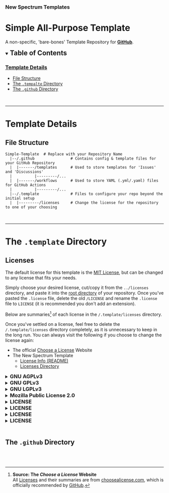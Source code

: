 ### New Spectrum Templates

# Simple All-Purpose Template

A non-specific, 'bare-bones' Template Repository for __[GitHub](https://github.com/)__.



<details open>
<summary>
	<h2 style="display: inline">
		Table of Contents
	</h2>
</summary>

### [Template Details](#template-details-1)
- [File Structure](#file-structure)
- [The `.tempalte` Directory](#the-template-directory)
- [The `.github` Directory](#the-github-directory)

</details>



<br />

---

# Template Details

## File Structure
```shell
Simple-Template  # Replace with your Repository Name
  |--/.github                # Contains config & template files for your GitHub Repository
  |  |-------/templates      # Used to store templates for 'Issues' and 'Discussions'
  |          |---------/...
  |  |-------/workflows      # Used to store YAML (.yml/.yaml) files for GitHub Actions
  |          |---------/...
  |--/.template              # Files to configure your repo beyond the initial setup
  |  |---------/licenses     # Change the license for the repository to one of your choosing

```



<br />

---

# The `.template` Directory

## Licenses

The default license for this template is the [MIT License](https://choosealicense.com/licenses/mit/), but can be changed to any license that fits your needs.

Simply choose your desired license, cut/copy it from the `../licenses` directory, and paste it into the [root directory]() of your repository. Once you've pasted the `.license` file, delete the old `/LICENSE` and rename the `.license` file to `LICENSE` (it is recommended you don't add an extension).

Below are summaries[^choosealicense.com] of each license in the `/.template/licenses` directory.

Once you've settled on a license, feel free to delete the `/.template/licenses` directory completely, as it is unnecessary to keep in the long run. You can always visit the following if you choose to change the license again:
- The official [Choose a License](https://choosealicense.com/) Website
- The New Spectrum Template
	- [License Info (README)](https://github.com/NewSpectrum/Simple-Template/blob/main/README.md#licenses)
	- [Licenses Directory](https://github.com/NewSpectrum/Simple-Template/blob/main/.template/licenses)


<!--
!★ License Name

<details>
	<summary>
		<h3 style="display: inline">LICENSE</h3>
	</summary>
	<p>
		SUMMARY
	</p>
	<table>
	<thead>
		<tr>
			<th>
			Permissions
			</th>
			<th>
			Conditions
			</th>
			<th>
			Limitations
			</th>
		</tr>
	</thead>
	<tbody>
		<tr>
			<td>
			🟢 ITEM<br />
			🟢 ITEM<br />
			🟢 ITEM<br />
			🟢 ITEM<br />
			</td>
			<td>
			🔵 ITEM<br />
			🔵 ITEM<br />
			🔵 ITEM<br />
			🔵 ITEM<br />
			</td>
			<td>
			🔴 ITEM<br />
			🔴 ITEM<br />
			🔴 ITEM<br />
			🔴 ITEM<br />
			</td>
		</tr>
	</tbody>
	</table>
</details>
/-->


<!--
!★ GNU Affero General Public License v3.0
/-->
<details>
	<summary>
		<h3 style="display: inline">GNU AGPLv3</h3>
	</summary>
	<h4>
		<a href="https://choosealicense.com/licenses/agpl-3.0/"
		   title="choosealicense.com/licenses/agpl-3.0/">
			GNU Affero General Public License v3.0
		</a>
	</h4>
	<code>/.template/licenses/GNU-AGPL-v3.license</code>
	<br /><br />
	<p>
		Permissions of this strongest copyleft license are conditioned on making available complete source code of licensed works and modifications, which include larger works using a licensed work, under the same license. Copyright and license notices must be preserved. Contributors provide an express grant of patent rights. When a modified version is used to provide a service over a network, the complete source code of the modified version must be made available.
	</p>
	<table>
	<thead>
		<tr>
			<th>
			Permissions
			</th>
			<th>
			Conditions
			</th>
			<th>
			Limitations
			</th>
		</tr>
	</thead>
	<tbody>
		<tr>
			<td>
			🟢 Commercial use<br />
			🟢 Distribution<br />
			🟢 Modification<br />
			🟢 Patent use<br />
			🟢 Private use<br />
			</td>
			<td>
			🔵 Disclose Source<br />
			🔵 License & Copyright Notice<br />
			🔵 ITEM<br />
			🔵 ITEM<br />
			🔵 ITEM<br />
			</td>
			<td>
			🔴 ITEM<br />
			🔴 ITEM<br />
			🔴 ITEM<br />
			🔴 ITEM<br />
			</td>
		</tr>
	</tbody>
	</table>
</details>



<!--
!★ GNU General Public License v3.0
/-->
<details>
	<summary>
		<h3 style="display: inline">GNU GPLv3</h3>
	</summary>
	<p>
		<a href="https://choosealicense.com/licenses/gpl-3.0/"
		   title="choosealicense.com/licenses/gpl-3.0/">
			See full license & details
		</a>
	</p>
	<p>
		SUMMARY
	</p>
	<table>
	<thead>
		<tr>
			<th>
			Permissions
			</th>
			<th>
			Conditions
			</th>
			<th>
			Limitations
			</th>
		</tr>
	</thead>
	<tbody>
		<tr>
			<td>
			🟢 ITEM<br />
			🟢 ITEM<br />
			🟢 ITEM<br />
			🟢 ITEM<br />
			</td>
			<td>
			🔵 ITEM<br />
			🔵 ITEM<br />
			🔵 ITEM<br />
			🔵 ITEM<br />
			</td>
			<td>
			🔴 ITEM<br />
			🔴 ITEM<br />
			🔴 ITEM<br />
			🔴 ITEM<br />
			</td>
		</tr>
	</tbody>
	</table>
</details>



<!--
!★ GNU Lesser General Public License v3.0
/-->
<details>
	<summary>
		<h3 style="display: inline">GNU LGPLv3</h3>
	</summary>
	<p>
		<a href="https://choosealicense.com/licenses/lgpl-3.0/"
		   title="choosealicense.com/licenses/lgpl-3.0/">
			See full license & details
		</a>
	</p>
	<p>
		SUMMARY
	</p>
	<table>
	<thead>
		<tr>
			<th>
			Permissions
			</th>
			<th>
			Conditions
			</th>
			<th>
			Limitations
			</th>
		</tr>
	</thead>
	<tbody>
		<tr>
			<td>
			🟢 ITEM<br />
			🟢 ITEM<br />
			🟢 ITEM<br />
			🟢 ITEM<br />
			</td>
			<td>
			🔵 ITEM<br />
			🔵 ITEM<br />
			🔵 ITEM<br />
			🔵 ITEM<br />
			</td>
			<td>
			🔴 ITEM<br />
			🔴 ITEM<br />
			🔴 ITEM<br />
			🔴 ITEM<br />
			</td>
		</tr>
	</tbody>
	</table>
</details>



<!--
!★ Mozilla Public License 2.0
/-->
<details>
	<summary>
		<h3 style="display: inline">Mozilla Public License 2.0</h3>
	</summary>
	<p>
		<a href="https://choosealicense.com/licenses/mpl-2.0/"
		   title="choosealicense.com/licenses/mpl-2.0/">
			See full license & details
		</a>
	</p>
	<p>
		SUMMARY
	</p>
	<table>
	<thead>
		<tr>
			<th>
			Permissions
			</th>
			<th>
			Conditions
			</th>
			<th>
			Limitations
			</th>
		</tr>
	</thead>
	<tbody>
		<tr>
			<td>
			🟢 ITEM<br />
			🟢 ITEM<br />
			🟢 ITEM<br />
			🟢 ITEM<br />
			</td>
			<td>
			🔵 ITEM<br />
			🔵 ITEM<br />
			🔵 ITEM<br />
			🔵 ITEM<br />
			</td>
			<td>
			🔴 ITEM<br />
			🔴 ITEM<br />
			🔴 ITEM<br />
			🔴 ITEM<br />
			</td>
		</tr>
	</tbody>
	</table>
</details>



<!--
!★ License Name
/-->
<details>
	<summary>
		<h3 style="display: inline">LICENSE</h3>
	</summary>
	<p>
		<a href="https://choosealicense.com/licenses/LICENSE/"
		   title="choosealicense.com/licenses/LICENSE/">
			See full license & details
		</a>
	</p>
	<p>
		SUMMARY
	</p>
	<table>
	<thead>
		<tr>
			<th>
			Permissions
			</th>
			<th>
			Conditions
			</th>
			<th>
			Limitations
			</th>
		</tr>
	</thead>
	<tbody>
		<tr>
			<td>
			🟢 ITEM<br />
			🟢 ITEM<br />
			🟢 ITEM<br />
			🟢 ITEM<br />
			</td>
			<td>
			🔵 ITEM<br />
			🔵 ITEM<br />
			🔵 ITEM<br />
			🔵 ITEM<br />
			</td>
			<td>
			🔴 ITEM<br />
			🔴 ITEM<br />
			🔴 ITEM<br />
			🔴 ITEM<br />
			</td>
		</tr>
	</tbody>
	</table>
</details>



<!--
!★ License Name
/-->
<details>
	<summary>
		<h3 style="display: inline">LICENSE</h3>
	</summary>
	<p>
		<a href="https://choosealicense.com/licenses/LICENSE/"
		   title="choosealicense.com/licenses/LICENSE/">
			See full license & details
		</a>
	</p>
	<p>
		SUMMARY
	</p>
	<table>
	<thead>
		<tr>
			<th>
			Permissions
			</th>
			<th>
			Conditions
			</th>
			<th>
			Limitations
			</th>
		</tr>
	</thead>
	<tbody>
		<tr>
			<td>
			🟢 ITEM<br />
			🟢 ITEM<br />
			🟢 ITEM<br />
			🟢 ITEM<br />
			</td>
			<td>
			🔵 ITEM<br />
			🔵 ITEM<br />
			🔵 ITEM<br />
			🔵 ITEM<br />
			</td>
			<td>
			🔴 ITEM<br />
			🔴 ITEM<br />
			🔴 ITEM<br />
			🔴 ITEM<br />
			</td>
		</tr>
	</tbody>
	</table>
</details>



<!--
!★ License Name
/-->
<details>
	<summary>
		<h3 style="display: inline">LICENSE</h3>
	</summary>
	<p>
		<a href="https://choosealicense.com/licenses/LICENSE/"
		   title="choosealicense.com/licenses/LICENSE/">
			See full license & details
		</a>
	</p>
	<p>
		SUMMARY
	</p>
	<table>
	<thead>
		<tr>
			<th>
			Permissions
			</th>
			<th>
			Conditions
			</th>
			<th>
			Limitations
			</th>
		</tr>
	</thead>
	<tbody>
		<tr>
			<td>
			🟢 ITEM<br />
			🟢 ITEM<br />
			🟢 ITEM<br />
			🟢 ITEM<br />
			</td>
			<td>
			🔵 ITEM<br />
			🔵 ITEM<br />
			🔵 ITEM<br />
			🔵 ITEM<br />
			</td>
			<td>
			🔴 ITEM<br />
			🔴 ITEM<br />
			🔴 ITEM<br />
			🔴 ITEM<br />
			</td>
		</tr>
	</tbody>
	</table>
</details>



<!--
!★ License Name
/-->
<details>
	<summary>
		<h3 style="display: inline">LICENSE</h3>
	</summary>
	<p>
		<a href="https://choosealicense.com/licenses/LICENSE/"
		   title="choosealicense.com/licenses/LICENSE/">
			See full license & details
		</a>
	</p>
	<p>
		SUMMARY
	</p>
	<table>
	<thead>
		<tr>
			<th>
			Permissions
			</th>
			<th>
			Conditions
			</th>
			<th>
			Limitations
			</th>
		</tr>
	</thead>
	<tbody>
		<tr>
			<td>
			🟢 ITEM<br />
			🟢 ITEM<br />
			🟢 ITEM<br />
			🟢 ITEM<br />
			</td>
			<td>
			🔵 ITEM<br />
			🔵 ITEM<br />
			🔵 ITEM<br />
			🔵 ITEM<br />
			</td>
			<td>
			🔴 ITEM<br />
			🔴 ITEM<br />
			🔴 ITEM<br />
			🔴 ITEM<br />
			</td>
		</tr>
	</tbody>
	</table>
</details>







<br />

## The `.github` Directory



<br /><br />

[^choosealicense.com]: __Source: The *Choose a License* Website__<br />
	All [Licenses](#licenses) and their summaries are from [choosealicense.com](https://choosealicense.com), which is officially recommended by [GitHub](https://docs.github.com/en/repositories/managing-your-repositorys-settings-and-features/customizing-your-repository/licensing-a-repository#choosing-the-right-license).

